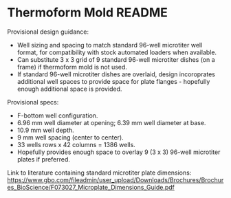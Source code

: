 # Thermoform Mold README

Provisional design guidance:
 
 - Well sizing and spacing to match standard 96-well microtiter well format, for compatibility with stock automated loaders when available.
 - Can substitute 3 x 3 grid of 9 standard 96-well microtiter dishes (on a frame) if thermoform mold is not used.
 - If standard 96-well microtiter dishes are overlaid, design incoroprates additional well spaces to provide space for plate flanges - hopefully enough additional space is provided.
 
 Provisional specs:
 
 - F-bottom well configuration.
 - 6.96 mm well diameter at opening; 6.39 mm well diameter at base.
 - 10.9 mm well depth.
 - 9 mm well spacing (center to center).
 - 33 wells rows x 42 columns = 1386 wells.
 - Hopefully provides enough space to overlay 9 (3 x 3) 96-well microtiter plates if preferred.

Link to literature containing standard microtiter plate dimensions:
https://www.gbo.com/fileadmin/user_upload/Downloads/Brochures/Brochures_BioScience/F073027_Microplate_Dimensions_Guide.pdf

